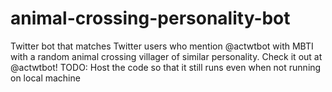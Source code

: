 # animal-crossing-personality-bot
Twitter bot that matches Twitter users who mention @actwtbot with MBTI with a random animal crossing villager of similar personality. Check it out at @actwtbot!
TODO: Host the code so that it still runs even when not running on local machine
